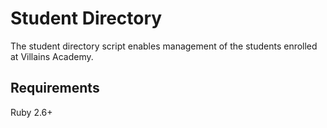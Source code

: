 # Student Directory #
The student directory script enables management of the students enrolled at Villains Academy.

## Requirements ##
Ruby 2.6+